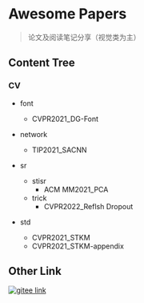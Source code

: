 # Awesome Papers

> 论文及阅读笔记分享（视觉类为主）



## Content Tree

### CV

- font
    - CVPR2021_DG-Font

- network
    - TIP2021_SACNN
- sr
    - stisr
        - ACM MM2021_PCA
    - trick
        - CVPR2022_Reflsh Dropout
- std
    - CVPR2021_STKM
    - CVPR2021_STKM-appendix



## Other Link

[![gitee link](https://img.shields.io/static/v1?style=flat&logo=gitee&label=gitee&message=Link&color=orange)](https://gitee.com/yfaqh/Awesome-Papers)

